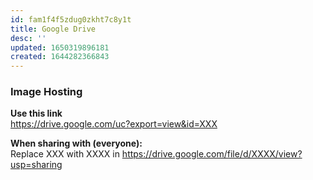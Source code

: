 ```yaml
---
id: fam1f4f5zdug0zkht7c8y1t
title: Google Drive
desc: ''
updated: 1650319896181
created: 1644282366843
---
```

### Image Hosting
**Use this link**  
https://drive.google.com/uc?export=view&id=XXX

**When sharing with (everyone):**  
Replace XXX with XXXX in https://drive.google.com/file/d/XXXX/view?usp=sharing

